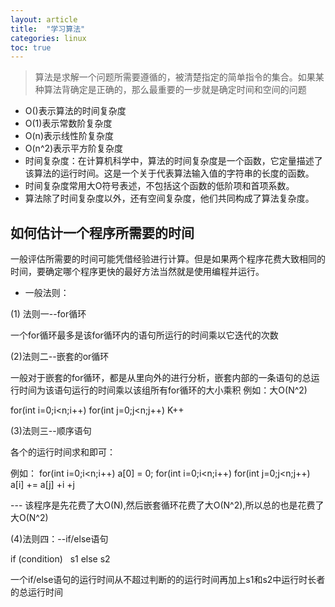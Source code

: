 ```yaml
---
layout: article
title:  "学习算法"
categories: linux
toc: true
---
```


> 算法是求解一个问题所需要遵循的，被清楚指定的简单指令的集合。如果某种算法背确定是正确的，那么最重要的一步就是确定时间和空间的问题

* O()表示算法的时间复杂度
* O(1)表示常数阶复杂度
* O(n)表示线性阶复杂度
* O(n^2)表示平方阶复杂度
* 时间复杂度：在计算机科学中，算法的时间复杂度是一个函数，它定量描述了该算法的运行时间。这是一个关于代表算法输入值的字符串的长度的函数。
* 时间复杂度常用大O符号表述，不包括这个函数的低阶项和首项系数。
* 算法除了时间复杂度以外，还有空间复杂度，他们共同构成了算法复杂度。

## 如何估计一个程序所需要的时间
一般评估所需要的时间可能凭借经验进行计算。但是如果两个程序花费大致相同的时间，要确定哪个程序更快的最好方法当然就是使用编程并运行。

* 一般法则：

(1) 法则一--for循环

一个for循环最多是该for循环内的语句所运行的时间乘以它迭代的次数

(2)法则二--嵌套的or循环

一般对于嵌套的for循环，都是从里向外的进行分析，嵌套内部的一条语句的总运行时间为该语句运行的时间乘以该组所有for循环的大小乘积
例如：大O(N^2)

for(int i=0;i<n;i++)
    for(int j=0;j<n;j++)
  K++

(3)法则三--顺序语句

各个的运行时间求和即可：

例如：
for(int i=0;i<n;i++)
a[0] = 0;
for(int i=0;i<n;i++)
    for(int j=0;j<n;j++)
    a[i] += a[j] +i +j


--- 该程序是先花费了大O(N),然后嵌套循环花费了大O(N^2),所以总的也是花费了大O(N^2)

(4)法则四：--if/else语句

if (condition)   s1  else s2
 
 一个if/else语句的运行时间从不超过判断的的运行时间再加上s1和s2中运行时长者的总运行时间


